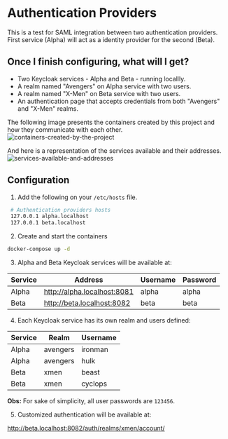 # Authentication Providers

This is a test for SAML integration between two authentication providers. First service (Alpha) will act as a identity provider for the second (Beta).

## Once I finish configuring, what will I get?

- Two Keycloak services - Alpha and Beta - running locallly.
- A realm named "Avengers" on Alpha service with two users.
- A realm named "X-Men" on Beta service with two users.
- An authentication page that accepts credentials from both "Avengers" and "X-Men" realms.

The following image presents the containers created by this project and how they communicate with each other.
![containers-created-by-the-project](https://user-images.githubusercontent.com/13152452/134371560-e32695d8-bf10-45c7-98e9-cc2f6d993c67.png)

And here is a representation of the services available and their addresses.
![services-available-and-addresses](https://user-images.githubusercontent.com/13152452/134372232-e9ab2795-ac88-41e6-9704-90b5061abda9.png)


## Configuration

1. Add the following on your `/etc/hosts` file.

```bash
 # Authentication providers hosts
 127.0.0.1 alpha.localhost
 127.0.0.1 beta.localhost
```

2. Create and start the containers

```bash
docker-compose up -d
```

3. Alpha and Beta Keycloak services will be available at:

  | Service | Address                     | Username | Password |
  | ------- | --------------------------- | -------- | -------- |
  | Alpha   | http://alpha.localhost:8081 | alpha    | alpha    |
  | Beta    | http://beta.localhost:8082  | beta     | beta     |

4. Each Keycloak service has its own realm and users defined:

  | Service | Realm    | Username |
  | ------- | -------- | -------- |
  | Alpha   | avengers | ironman  |
  | Alpha   | avengers | hulk     |
  | Beta    | xmen     | beast    |
  | Beta    | xmen     | cyclops  |

**Obs:** For sake of simplicity, all user passwords are `123456`.

5. Customized authentication will be available at:

http://beta.localhost:8082/auth/realms/xmen/account/
